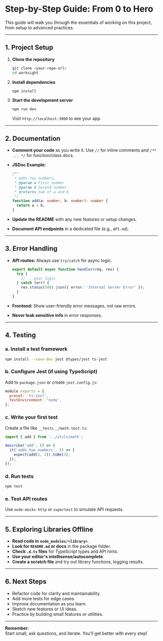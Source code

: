# Step-by-Step Guide: From 0 to Hero

This guide will walk you through the essentials of working on this project, from setup to advanced practices.

---

## 1. Project Setup

1. **Clone the repository**

   ```sh
   git clone <your-repo-url>
   cd worksight
   ```

2. **Install dependencies**

   ```sh
   npm install
   ```

3. **Start the development server**

   ```sh
   npm run dev
   ```

   Visit `http://localhost:3000` to see your app.

---

## 2. Documentation

- **Comment your code** as you write it. Use `//` for inline comments and `/** ... */` for function/class docs.
- **JSDoc Example:**

  ```typescript
  /**
   * Adds two numbers.
   * @param a First number
   * @param b Second number
   * @returns Sum of a and b
   */
  function add(a: number, b: number): number {
    return a + b;
  }
  ```

- **Update the README** with any new features or setup changes.
- **Document API endpoints** in a dedicated file (e.g., `API.md`).

---

## 3. Error Handling

- **API routes:** Always use `try/catch` for async logic.

  ```typescript
  export default async function handler(req, res) {
    try {
      // ...your logic
    } catch (err) {
      res.status(500).json({ error: 'Internal Server Error' });
    }
  }
  ```

- **Frontend:** Show user-friendly error messages, not raw errors.
- **Never leak sensitive info** in error responses.

---

## 4. Testing

### a. Install a test framework

```sh
npm install --save-dev jest @types/jest ts-jest
```

### b. Configure Jest (if using TypeScript)

Add to `package.json` or create `jest.config.js`:

```js
module.exports = {
  preset: 'ts-jest',
  testEnvironment: 'node',
};
```

### c. Write your first test

Create a file like `__tests__/math.test.ts`:

```typescript
import { add } from '../utils/math';

describe('add', () => {
  it('adds two numbers', () => {
    expect(add(1, 2)).toBe(3);
  });
});
```

### d. Run tests

```sh
npm test
```

### e. Test API routes

Use `node-mocks-http` or `supertest` to simulate API requests.

---

## 5. Exploring Libraries Offline

- **Read code in `node_modules/<library>`**.
- **Look for `README.md` or docs** in the package folder.
- **Check `.d.ts` files** for TypeScript types and API hints.
- **Use your editor's intellisense/autocomplete**.
- **Create a scratch file** and try out library functions, logging results.

---

## 6. Next Steps

- Refactor code for clarity and maintainability.
- Add more tests for edge cases.
- Improve documentation as you learn.
- Sketch new features or UI ideas.
- Practice by building small features or utilities.

---

**Remember:**  
Start small, ask questions, and iterate. You’ll get better with every step!
